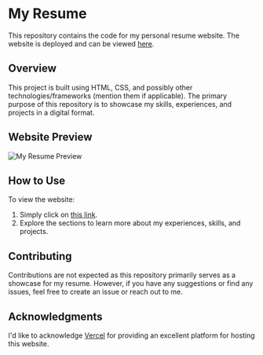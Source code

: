 # My Resume

This repository contains the code for my personal resume website. The website is deployed and can be viewed [here](https://my-resume-seven-neon.vercel.app).

## Overview

This project is built using HTML, CSS, and possibly other technologies/frameworks (mention them if applicable). The primary purpose of this repository is to showcase my skills, experiences, and projects in a digital format.

## Website Preview

![My Resume Preview](website-preview.png)

## How to Use

To view the website:

1. Simply click on [this link](https://my-resume-seven-neon.vercel.app).
2. Explore the sections to learn more about my experiences, skills, and projects.

## Contributing

Contributions are not expected as this repository primarily serves as a showcase for my resume. However, if you have any suggestions or find any issues, feel free to create an issue or reach out to me.

## Acknowledgments

I'd like to acknowledge [Vercel](https://vercel.com/) for providing an excellent platform for hosting this website.
